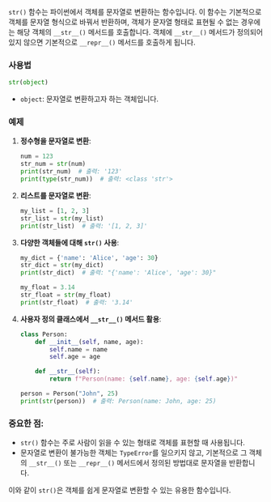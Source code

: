 `str()` 함수는 파이썬에서 객체를 문자열로 변환하는 함수입니다. 이 함수는 기본적으로 객체를 문자열 형식으로 바꿔서 반환하며, 객체가 문자열 형태로 표현될 수 없는 경우에는 해당 객체의 `__str__()` 메서드를 호출합니다. 객체에 `__str__()` 메서드가 정의되어 있지 않으면 기본적으로 `__repr__()` 메서드를 호출하게 됩니다.

### 사용법

```python
str(object)
```

- `object`: 문자열로 변환하고자 하는 객체입니다.

### 예제

1. **정수형을 문자열로 변환**:
    ```python
    num = 123
    str_num = str(num)
    print(str_num)  # 출력: '123'
    print(type(str_num))  # 출력: <class 'str'>
    ```

2. **리스트를 문자열로 변환**:
    ```python
    my_list = [1, 2, 3]
    str_list = str(my_list)
    print(str_list)  # 출력: '[1, 2, 3]'
    ```

3. **다양한 객체들에 대해 `str()` 사용**:
    ```python
    my_dict = {'name': 'Alice', 'age': 30}
    str_dict = str(my_dict)
    print(str_dict)  # 출력: "{'name': 'Alice', 'age': 30}"

    my_float = 3.14
    str_float = str(my_float)
    print(str_float)  # 출력: '3.14'
    ```

4. **사용자 정의 클래스에서 `__str__()` 메서드 활용**:
    ```python
    class Person:
        def __init__(self, name, age):
            self.name = name
            self.age = age

        def __str__(self):
            return f"Person(name: {self.name}, age: {self.age})"

    person = Person("John", 25)
    print(str(person))  # 출력: Person(name: John, age: 25)
    ```

### 중요한 점:
- `str()` 함수는 주로 사람이 읽을 수 있는 형태로 객체를 표현할 때 사용됩니다.
- 문자열로 변환이 불가능한 객체는 `TypeError`를 일으키지 않고, 기본적으로 그 객체의 `__str__()` 또는 `__repr__()` 메서드에서 정의된 방법대로 문자열을 반환합니다.

이와 같이 `str()`은 객체를 쉽게 문자열로 변환할 수 있는 유용한 함수입니다.